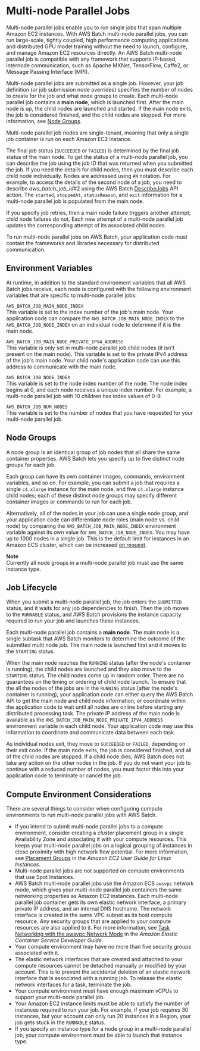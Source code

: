 # Multi\-node Parallel Jobs<a name="multi-node-parallel-jobs"></a>

Multi\-node parallel jobs enable you to run single jobs that span multiple Amazon EC2 instances\. With AWS Batch multi\-node parallel jobs, you can run large\-scale, tightly coupled, high performance computing applications and distributed GPU model training without the need to launch, configure, and manage Amazon EC2 resources directly\. An AWS Batch multi\-node parallel job is compatible with any framework that supports IP\-based, internode communication, such as Apache MXNet, TensorFlow, Caffe2, or Message Passing Interface \(MPI\)\.

Multi\-node parallel jobs are submitted as a single job\. However, your job definition \(or job submission node overrides\) specifies the number of nodes to create for the job and what node groups to create\. Each multi\-node parallel job contains a **main node**, which is launched first\. After the main node is up, the child nodes are launched and started\. If the main node exits, the job is considered finished, and the child nodes are stopped\. For more information, see [Node Groups](#mnp-node-groups)\.

Multi\-node parallel job nodes are single\-tenant, meaning that only a single job container is run on each Amazon EC2 instance\.

The final job status \(`SUCCEEDED` or `FAILED`\) is determined by the final job status of the main node\. To get the status of a multi\-node parallel job, you can describe the job using the job ID that was returned when you submitted the job\. If you need the details for child nodes, then you must describe each child node individually\. Nodes are addressed using `#N` notation\. For example, to access the details of the second node of a job, you need to describe *aws\_batch\_job\_id*\#2 using the AWS Batch [DescribeJobs](https://docs.aws.amazon.com/batch/latest/APIReference/API_DescribeJobs.html) API action\. The `started`, `stoppedAt`, `statusReason`, and `exit` information for a multi\-node parallel job is populated from the main node\.

If you specify job retries, then a main node failure triggers another attempt; child node failures do not\. Each new attempt of a multi\-node parallel job updates the corresponding attempt of its associated child nodes\. 

To run multi\-node parallel jobs on AWS Batch, your application code must contain the frameworks and libraries necessary for distributed communication\.

## Environment Variables<a name="mnp-env-vars"></a>

At runtime, in addition to the standard environment variables that all AWS Batch jobs receive, each node is configured with the following environment variables that are specific to multi\-node parallel jobs:

`AWS_BATCH_JOB_MAIN_NODE_INDEX`  
This variable is set to the index number of the job's main node\. Your application code can compare the `AWS_BATCH_JOB_MAIN_NODE_INDEX` to the `AWS_BATCH_JOB_NODE_INDEX` on an individual node to determine if it is the main node\.

`AWS_BATCH_JOB_MAIN_NODE_PRIVATE_IPV4_ADDRESS`  
This variable is only set in multi\-node parallel job child nodes \(it isn't present on the main node\)\. This variable is set to the private IPv4 address of the job's main node\. Your child node's application code can use this address to communicate with the main node\.

`AWS_BATCH_JOB_NODE_INDEX`  
This variable is set to the node index number of the node\. The node index begins at 0, and each node receives a unique index number\. For example, a multi\-node parallel job with 10 children has index values of 0\-9\.

`AWS_BATCH_JOB_NUM_NODES`  
This variable is set to the number of nodes that you have requested for your multi\-node parallel job\.

## Node Groups<a name="mnp-node-groups"></a>

A node group is an identical group of job nodes that all share the same container properties\. AWS Batch lets you specify up to five distinct node groups for each job\.

Each group can have its own container images, commands, environment variables, and so on\. For example, you can submit a job that requires a single `c4.xlarge` instance for the main node, and five `c4.xlarge` instance child nodes; each of these distinct node groups may specify different container images or commands to run for each job\. 

Alternatively, all of the nodes in your job can use a single node group, and your application code can differentiate node roles \(main node vs\. child node\) by comparing the `AWS_BATCH_JOB_MAIN_NODE_INDEX` environment variable against its own value for `AWS_BATCH_JOB_NODE_INDEX`\. You may have up to 1000 nodes in a single job\. This is the default limit for instances in an Amazon ECS cluster, which can be increased [on request](https://docs.aws.amazon.com/general/latest/gr/aws_service_limits.html)\.

**Note**  
Currently all node groups in a multi\-node parallel job must use the same instance type\.

## Job Lifecycle<a name="job-lifecycle"></a>

When you submit a multi\-node parallel job, the job enters the `SUBMITTED` status, and it waits for any job dependencies to finish\. Then the job moves to the `RUNNABLE` status, and AWS Batch provisions the instance capacity required to run your job and launches these instances\.

Each multi\-node parallel job contains a **main node**\. The main node is a single subtask that AWS Batch monitors to determine the outcome of the submitted multi node job\. The main node is launched first and it moves to the `STARTING` status\.

When the main node reaches the `RUNNING` status \(after the node's container is running\), the child nodes are launched and they also move to the `STARTING` status\. The child nodes come up in random order\. There are no guarantees on the timing or ordering of child node launch\. To ensure that the all the nodes of the jobs are in the `RUNNING` status \(after the node's container is running\), your application code can either query the AWS Batch API to get the main node and child node information, or coordinate within the application code to wait until all nodes are online before starting any distributed processing task\. The private IP address of the main node is available as the `AWS_BATCH_JOB_MAIN_NODE_PRIVATE_IPV4_ADDRESS` environment variable in each child node\. Your application code may use this information to coordinate and communicate data between each task\.

As individual nodes exit, they move to `SUCCEEDED` or `FAILED`, depending on their exit code\. If the main node exits, the job is considered finished, and all of the child nodes are stopped\. If a child node dies, AWS Batch does not take any action on the other nodes in the job\. If you do not want your job to continue with a reduced number of nodes, you must factor this into your application code to terminate or cancel the job\.

## Compute Environment Considerations<a name="mnp-ce"></a>

There are several things to consider when configuring compute environments to run multi\-node parallel jobs with AWS Batch\.
+ If you intend to submit multi\-node parallel jobs to a compute environment, consider creating a *cluster* placement group in a single Availability Zone and associating it with your compute resources\. This keeps your multi\-node parallel jobs on a logical grouping of instances in close proximity with high network flow potential\. For more information, see [Placement Groups](https://docs.aws.amazon.com/AWSEC2/latest/UserGuide/placement-groups.html) in the *Amazon EC2 User Guide for Linux Instances*\.
+ Multi\-node parallel jobs are not supported on compute environments that use Spot Instances\.
+ AWS Batch multi\-node parallel jobs use the Amazon ECS `awsvpc` network mode, which gives your multi\-node parallel job containers the same networking properties as Amazon EC2 instances\. Each multi\-node parallel job container gets its own elastic network interface, a primary private IP address, and an internal DNS hostname\. The network interface is created in the same VPC subnet as its host compute resource\. Any security groups that are applied to your compute resources are also applied to it\. For more information, see [Task Networking with the awsvpc Network Mode](https://docs.aws.amazon.com/AmazonECS/latest/developerguide/task-networking.html) in the *Amazon Elastic Container Service Developer Guide*\.
+ Your compute environment may have no more than five security groups associated with it\.
+ The elastic network interfaces that are created and attached to your compute resources cannot be detached manually or modified by your account\. This is to prevent the accidental deletion of an elastic network interface that is associated with a running job\. To release the elastic network interfaces for a task, terminate the job\.
+ Your compute environment must have enough maximum vCPUs to support your multi\-node parallel job\.
+ Your Amazon EC2 instance limits must be able to satisfy the number of instances required to run your job\. For example, if your job requires 30 instances, but your account can only run 20 instances in a Region, your job gets stuck in the `RUNNABLE` status\.
+ If you specify an instance type for a node group in a multi\-node parallel job, your compute environment must be able to launch that instance type\.